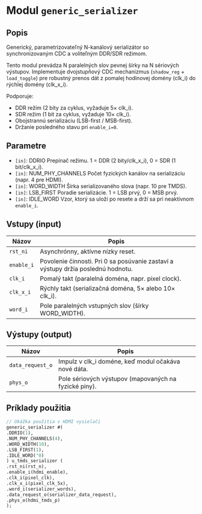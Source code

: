 # Modul `generic_serializer`

## Popis

Generický, parametrizovateľný N-kanálový serializátor so synchronizovaným CDC a voliteľným DDR/SDR režimom.

Tento modul prevádza N paralelných slov pevnej šírky na N sériových výstupov.
Implementuje dvojstupňový CDC mechanizmus (`shadow_reg` + `load_toggle`) pre robustný prenos dát
z pomalej hodinovej domény (clk_i) do rýchlej domény (clk_x_i).

Podporuje:
- DDR režim (2 bity za cyklus, vyžaduje 5× clk_i).
- SDR režim (1 bit za cyklus, vyžaduje 10× clk_i).
- Obojstrannú serializáciu (LSB-first / MSB-first).
- Držanie posledného stavu pri `enable_i=0`.

## Parametre

- `[in]`: DDRIO Prepínač režimu. 1 = DDR (2 bity/clk_x_i), 0 = SDR (1 bit/clk_x_i).
- `[in]`: NUM_PHY_CHANNELS Počet fyzických kanálov na serializáciu (napr. 4 pre HDMI).
- `[in]`: WORD_WIDTH Šírka serializovaného slova (napr. 10 pre TMDS).
- `[in]`: LSB_FIRST Poradie serializácie. 1 = LSB prvý, 0 = MSB prvý.
- `[in]`: IDLE_WORD Vzor, ktorý sa uloží po resete a drží sa pri neaktívnom `enable_i`.

## Vstupy (input)

| Názov | Popis |
|-------|--------|
| `rst_ni` | Asynchrónny, aktívne nízky reset. |
| `enable_i` | Povolenie činnosti. Pri 0 sa posúvanie zastaví a výstupy držia poslednú hodnotu. |
| `clk_i` | Pomalý takt (paralelná doména, napr. pixel clock). |
| `clk_x_i` | Rýchly takt (serializačná doména, 5× alebo 10× clk_i). |
| `word_i` | Pole paralelných vstupných slov (šírky WORD_WIDTH). |

## Výstupy (output)

| Názov | Popis |
|-------|--------|
| `data_request_o` | Impulz v clk_i doméne, keď modul očakáva nové dáta. |
| `phys_o` | Pole sériových výstupov (mapovaných na fyzické piny). |

## Príklady použitia

```systemverilog
// Ukážka použitia v HDMI vysielači
generic_serializer #(
.DDRIO(1),
.NUM_PHY_CHANNELS(4),
.WORD_WIDTH(10),
.LSB_FIRST(1),
.IDLE_WORD('0)
) u_tmds_serializer (
.rst_ni(rst_n),
.enable_i(hdmi_enable),
.clk_i(pixel_clk),
.clk_x_i(pixel_clk_5x),
.word_i(serializer_words),
.data_request_o(serializer_data_request),
.phys_o(hdmi_tmds_p)
);
```


